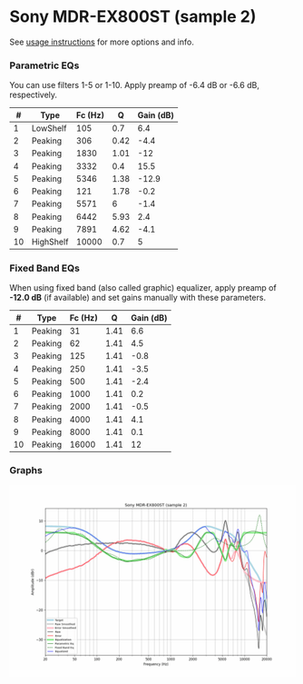 # Sony MDR-EX800ST (sample 2)
See [usage instructions](https://github.com/jaakkopasanen/AutoEq#usage) for more options and info.

### Parametric EQs
You can use filters 1-5 or 1-10. Apply preamp of -6.4 dB or -6.6 dB, respectively.

|   # | Type      |   Fc (Hz) |    Q |   Gain (dB) |
|-----|-----------|-----------|------|-------------|
|   1 | LowShelf  |       105 | 0.7  |         6.4 |
|   2 | Peaking   |       306 | 0.42 |        -4.4 |
|   3 | Peaking   |      1830 | 1.01 |       -12   |
|   4 | Peaking   |      3332 | 0.4  |        15.5 |
|   5 | Peaking   |      5346 | 1.38 |       -12.9 |
|   6 | Peaking   |       121 | 1.78 |        -0.2 |
|   7 | Peaking   |      5571 | 6    |        -1.4 |
|   8 | Peaking   |      6442 | 5.93 |         2.4 |
|   9 | Peaking   |      7891 | 4.62 |        -4.1 |
|  10 | HighShelf |     10000 | 0.7  |         5   |

### Fixed Band EQs
When using fixed band (also called graphic) equalizer, apply preamp of **-12.0 dB** (if available) and set gains manually with these parameters.

|   # | Type    |   Fc (Hz) |    Q |   Gain (dB) |
|-----|---------|-----------|------|-------------|
|   1 | Peaking |        31 | 1.41 |         6.6 |
|   2 | Peaking |        62 | 1.41 |         4.5 |
|   3 | Peaking |       125 | 1.41 |        -0.8 |
|   4 | Peaking |       250 | 1.41 |        -3.5 |
|   5 | Peaking |       500 | 1.41 |        -2.4 |
|   6 | Peaking |      1000 | 1.41 |         0.2 |
|   7 | Peaking |      2000 | 1.41 |        -0.5 |
|   8 | Peaking |      4000 | 1.41 |         4.1 |
|   9 | Peaking |      8000 | 1.41 |         0.1 |
|  10 | Peaking |     16000 | 1.41 |        12   |

### Graphs
![](./Sony%20MDR-EX800ST%20(sample%202).png)
